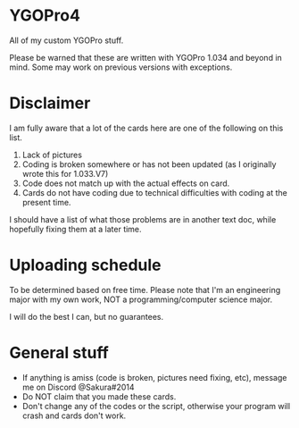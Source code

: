 # YGOPro4
All of my custom YGOPro stuff. 

Please be warned that these are written with YGOPro 1.034 and beyond in mind. Some may work on previous versions with exceptions.

# Disclaimer

I am fully aware that a lot of the cards here are one of the following on this list.

1. Lack of pictures
2. Coding is broken somewhere or has not been updated (as I originally wrote this for 1.033.V7)
3. Code does not match up with the actual effects on card.
4. Cards do not have coding due to technical difficulties with coding at the present time. 

I should have a list of what those problems are in another text doc, while hopefully fixing them at a later time.

# Uploading schedule

To be determined based on free time. Please note that I'm an engineering major with my own work, NOT a programming/computer science major. 

I will do the best I can, but no guarantees.

# General stuff
- If anything is amiss (code is broken, pictures need fixing, etc), message me on Discord @Sakura#2014
- Do NOT claim that you made these cards.
- Don't change any of the codes or the script, otherwise your program will crash and cards don't work.
